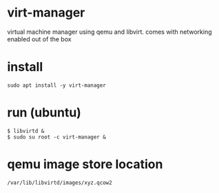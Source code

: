 # virt-manager

virtual machine manager using qemu and libvirt. comes with networking enabled out of the box

# install

`sudo apt install -y virt-manager`

# run (ubuntu)

```
$ libvirtd &
$ sudo su root -c virt-manager &
```
# qemu image store location

`/var/lib/libvirtd/images/xyz.qcow2`
